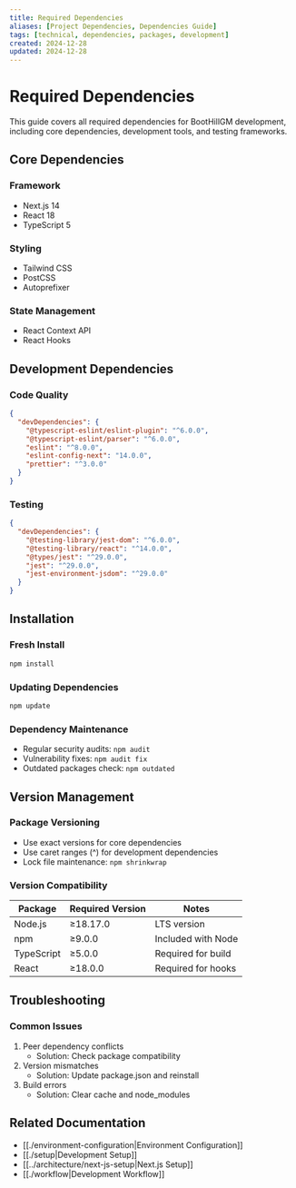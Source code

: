 ```yaml
---
title: Required Dependencies
aliases: [Project Dependencies, Dependencies Guide]
tags: [technical, dependencies, packages, development]
created: 2024-12-28
updated: 2024-12-28
---
```


# Required Dependencies

This guide covers all required dependencies for BootHillGM development, including core dependencies, development tools, and testing frameworks.

## Core Dependencies

### Framework
- Next.js 14
- React 18
- TypeScript 5

### Styling
- Tailwind CSS
- PostCSS
- Autoprefixer

### State Management
- React Context API
- React Hooks

## Development Dependencies

### Code Quality
```json
{
  "devDependencies": {
    "@typescript-eslint/eslint-plugin": "^6.0.0",
    "@typescript-eslint/parser": "^6.0.0",
    "eslint": "^8.0.0",
    "eslint-config-next": "14.0.0",
    "prettier": "^3.0.0"
  }
}
```

### Testing
```json
{
  "devDependencies": {
    "@testing-library/jest-dom": "^6.0.0",
    "@testing-library/react": "^14.0.0",
    "@types/jest": "^29.0.0",
    "jest": "^29.0.0",
    "jest-environment-jsdom": "^29.0.0"
  }
}
```

## Installation

### Fresh Install
```bash
npm install
```

### Updating Dependencies
```bash
npm update
```

### Dependency Maintenance
- Regular security audits: `npm audit`
- Vulnerability fixes: `npm audit fix`
- Outdated packages check: `npm outdated`

## Version Management

### Package Versioning
- Use exact versions for core dependencies
- Use caret ranges (^) for development dependencies
- Lock file maintenance: `npm shrinkwrap`

### Version Compatibility
| Package | Required Version | Notes |
|---------|-----------------|-------|
| Node.js | ≥18.17.0 | LTS version |
| npm | ≥9.0.0 | Included with Node |
| TypeScript | ≥5.0.0 | Required for build |
| React | ≥18.0.0 | Required for hooks |

## Troubleshooting

### Common Issues
1. Peer dependency conflicts
   - Solution: Check package compatibility
2. Version mismatches
   - Solution: Update package.json and reinstall
3. Build errors
   - Solution: Clear cache and node_modules

## Related Documentation
- [[./environment-configuration|Environment Configuration]]
- [[./setup|Development Setup]]
- [[../architecture/next-js-setup|Next.js Setup]]
- [[./workflow|Development Workflow]]
